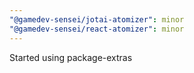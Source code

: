 ```yaml
---
"@gamedev-sensei/jotai-atomizer": minor
"@gamedev-sensei/react-atomizer": minor
---
```


Started using package-extras
